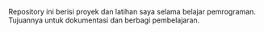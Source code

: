 Repository ini berisi proyek dan latihan saya selama belajar pemrograman. Tujuannya untuk dokumentasi dan berbagi pembelajaran.
